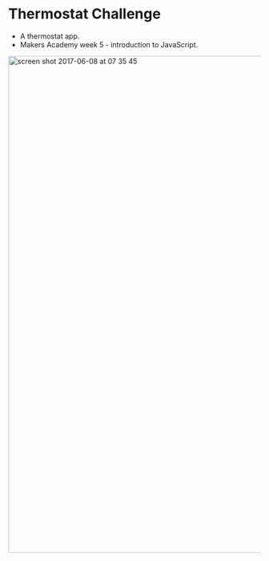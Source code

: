 # Thermostat Challenge

* A thermostat app.
* Makers Academy week 5 - introduction to JavaScript.

<img width="992" alt="screen shot 2017-06-08 at 07 35 45" src="https://user-images.githubusercontent.com/25392162/26915237-2df5a2e2-4c1d-11e7-94b0-4789d7d6407f.png">
